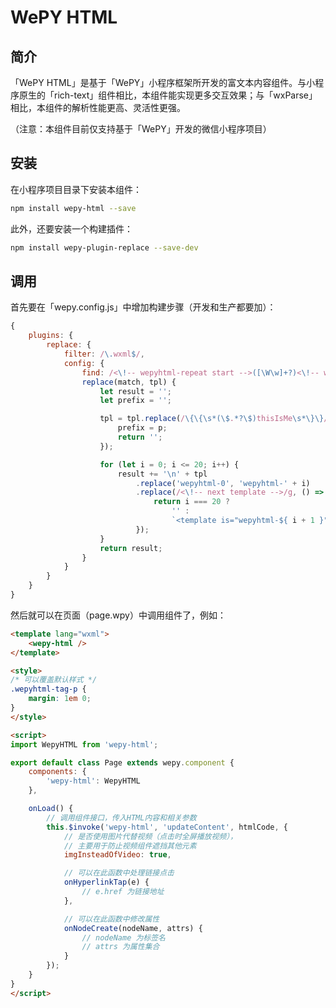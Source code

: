 # WePY HTML

## 简介

「WePY HTML」是基于「WePY」小程序框架所开发的富文本内容组件。与小程序原生的「rich-text」组件相比，本组件能实现更多交互效果；与「wxParse」相比，本组件的解析性能更高、灵活性更强。

（注意：本组件目前仅支持基于「WePY」开发的微信小程序项目）

## 安装

在小程序项目目录下安装本组件：

``` bash
npm install wepy-html --save
```

此外，还要安装一个构建插件：

``` bash
npm install wepy-plugin-replace --save-dev
```

## 调用

首先要在「wepy.config.js」中增加构建步骤（开发和生产都要加）：

``` javascript
{
	plugins: {
		replace: {
			filter: /\.wxml$/,
			config: {
				find: /<\!-- wepyhtml-repeat start -->([\W\w]+?)<\!-- wepyhtml-repeat end -->/,
				replace(match, tpl) {
					let result = '';
					let prefix = '';

					tpl = tpl.replace(/\{\{\s*(\$.*?\$)thisIsMe\s*\}\}/, (match, p) => {
						prefix = p;
						return '';
					});

					for (let i = 0; i <= 20; i++) {
						result += '\n' + tpl
							.replace('wepyhtml-0', 'wepyhtml-' + i)
							.replace(/<\!-- next template -->/g, () => {
								return i === 20 ?
									'' :
									`<template is="wepyhtml-${ i + 1 }" wx:if="{{ item.children }}" data="{{ ${ prefix }content: item.children, ${ prefix }imgInsteadOfVideo: ${ prefix }imgInsteadOfVideo }}"></template>`;
							});
					}
					return result;
				}
			}
		}
	}
}
```

然后就可以在页面（page.wpy）中调用组件了，例如：

``` html
<template lang="wxml">
	<wepy-html />
</template>

<style>
/* 可以覆盖默认样式 */
.wepyhtml-tag-p {
	margin: 1em 0;
}
</style>

<script>
import WepyHTML from 'wepy-html';

export default class Page extends wepy.component {
	components: {
		'wepy-html': WepyHTML
	},

	onLoad() {
		// 调用组件接口，传入HTML内容和相关参数
		this.$invoke('wepy-html', 'updateContent', htmlCode, {
			// 是否使用图片代替视频（点击时全屏播放视频），
			// 主要用于防止视频组件遮挡其他元素
			imgInsteadOfVideo: true,

			// 可以在此函数中处理链接点击
			onHyperlinkTap(e) {
				// e.href 为链接地址
			},

			// 可以在此函数中修改属性
			onNodeCreate(nodeName, attrs) {
				// nodeName 为标签名
				// attrs 为属性集合
			}
		});
	}
}
</script>
```
